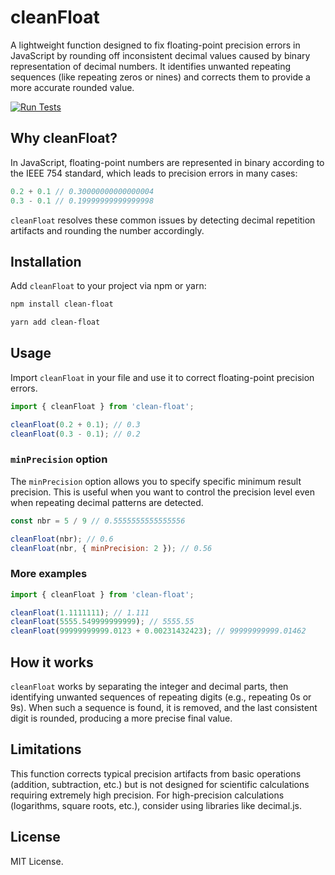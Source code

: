 # cleanFloat

A lightweight function designed to fix floating-point precision errors in JavaScript by rounding off inconsistent decimal values caused by binary representation of decimal numbers. It identifies unwanted repeating sequences (like repeating zeros or nines) and corrects them to provide a more accurate rounded value.

[![Run Tests](https://github.com/rMonell/clean-float/actions/workflows/ci.yml/badge.svg)](https://github.com/rMonell/clean-float/actions/workflows/ci.yml)

## Why cleanFloat?

In JavaScript, floating-point numbers are represented in binary according to the IEEE 754 standard, which leads to precision errors in many cases:


```js
0.2 + 0.1 // 0.30000000000000004
0.3 - 0.1 // 0.19999999999999998
```
`cleanFloat` resolves these common issues by detecting decimal repetition artifacts and rounding the number accordingly.

## Installation

Add `cleanFloat` to your project via npm or yarn:

```bash
npm install clean-float
```

```bash
yarn add clean-float
```

## Usage

Import `cleanFloat` in your file and use it to correct floating-point precision errors.

```js
import { cleanFloat } from 'clean-float';

cleanFloat(0.2 + 0.1); // 0.3
cleanFloat(0.3 - 0.1); // 0.2
```

### `minPrecision` option

The `minPrecision` option allows you to specify specific minimum result precision. This is useful when you want to control the precision level even when repeating decimal patterns are detected.

```js
const nbr = 5 / 9 // 0.5555555555555556

cleanFloat(nbr); // 0.6
cleanFloat(nbr, { minPrecision: 2 }); // 0.56
```

### More examples

```js
import { cleanFloat } from 'clean-float';

cleanFloat(1.1111111); // 1.111
cleanFloat(5555.549999999999); // 5555.55
cleanFloat(99999999999.0123 + 0.00231432423); // 99999999999.01462
```

## How it works

`cleanFloat` works by separating the integer and decimal parts, then identifying unwanted sequences of repeating digits (e.g., repeating 0s or 9s). When such a sequence is found, it is removed, and the last consistent digit is rounded, producing a more precise final value.

## Limitations

This function corrects typical precision artifacts from basic operations (addition, subtraction, etc.) but is not designed for scientific calculations requiring extremely high precision.
For high-precision calculations (logarithms, square roots, etc.), consider using libraries like decimal.js.

## License

MIT License.